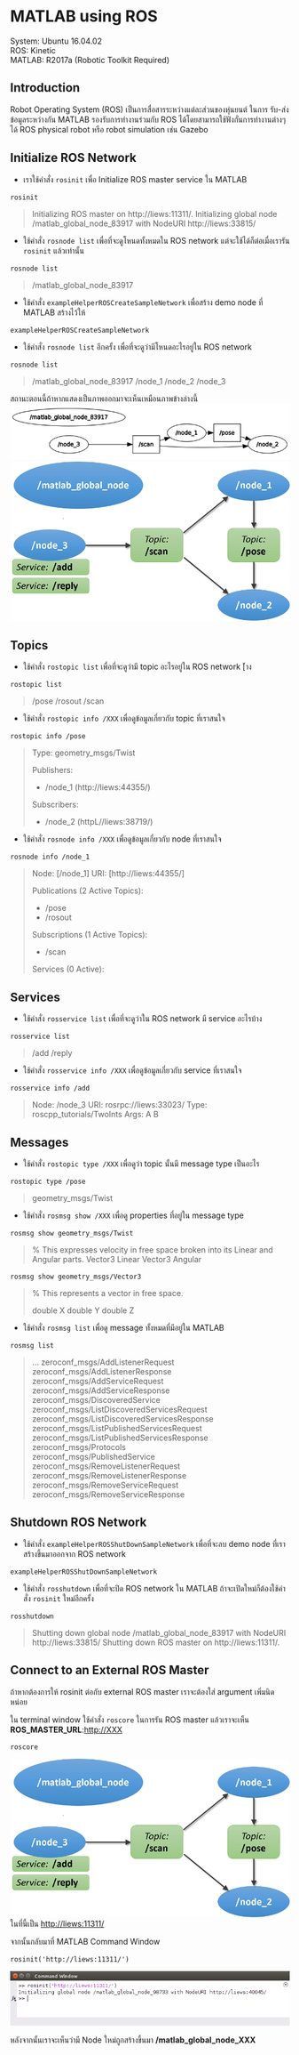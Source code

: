 # MATLAB using ROS
System: Ubuntu 16.04.02  
ROS: Kinetic  
MATLAB: R2017a \(Robotic Toolkit Required\)


## Introduction

Robot Operating System \(ROS\) เป็นการสื่อสารระหว่างแต่ละส่วนของหุ่นยนต์ ในการ รับ-ส่ง ข้อมูลระหว่างกัน MATLAB รองรับการทำงานร่วมกับ ROS ได้โดยสามารถใช้ฟังกั่นการทำงานต่างๆได้ ROS physical robot หรือ robot simulation เช่น Gazebo

## Initialize ROS Network

* เราใช้คำสั่ง `rosinit` เพื่อ Initialize ROS master service ใน MATLAB 
```
rosinit
```
> Initializing ROS master on http://liews:11311/.
> Initializing global node /matlab_global_node_83917 with NodeURI http://liews:33815/

* ใช้คำสั่ง `rosnode list` เพื่อที่จะดูโหนดทั้งหมดใน ROS network แต่จะใช้ได้ก็ต่อเมื่อเรารัน `rosinit` แล้วเท่านั้น
```
rosnode list
```
> /matlab_global_node_83917

* ใช้คำสั่ง `exampleHelperROSCreateSampleNetwork` เพื่อสร้าง demo node ที่ MATLAB สร้างไว้ให้
```
exampleHelperROSCreateSampleNetwork
```

* ใช้คำสั่ง `rosnode list` อีกครั้ง เพื่อที่จะดูว่ามีโหนดอะไรอยู่ใน ROS network
```
rosnode list
```
> /matlab_global_node_83917
> /node_1
> /node_2
> /node_3

 สถานะตอนนี้ถ้าหากแสดงเป็นภาพออกมาจะเห็นเหมือนภาพข้างล่างนี้ 
 ![](/assets/matlab_ros_1.png)
 ![](/assets/matlab_ros_2.png)

## Topics

* ใช้คำสั่ง `rostopic list` เพื่อที่จะดูว่ามี topic อะไรอยู่ใน ROS network [้าง
```
rostopic list
```
> /pose
> /rosout
> /scan

* ใช้คำสั่ง `rostopic info /XXX` เพื่อดูข้อมูลเกี่ยวกับ topic ที่เราสนใจ
```
rostopic info /pose
```
> Type: geometry_msgs/Twist
>
> Publishers:
> * /node_1 (http://liews:44355/)
> 
> Subscribers:
> * /node_2 (httpL//liews:38719/)

* ใช้คำสั่ง `rosnode info /XXX` เพื่อดูข้อมูลเกี่ยวกับ node ที่เราสนใจ
```
rosnode info /node_1
```
> Node: [/node_1]
> URI: [http://liews:44355/]
> 
> Publications (2 Active Topics): 
> * /pose
> * /rosout
> 
> Subscriptions (1 Active Topics): 
> * /scan
> 
> Services (0 Active): 

## Services

* ใช้คำสั่ง `rosservice list` เพื่อที่จะดูว่าใน ROS network มี service อะไรบ้าง
```
rosservice list
```
> /add
> /reply

* ใช้คำสั่ง `rosservice info /XXX` เพื่อดูข้อมูลเกี่ยวกับ service ที่เราสนใจ
```
rosservice info /add
```
> Node: /node_3
> URI: rosrpc://liews:33023/
> Type: roscpp_tutorials/TwoInts
> Args: A B

## Messages

* ใช้คำสั่ง `rostopic type /XXX` เพื่อดูว่า topic นั้นมี message type เป็นอะไร
```
rostopic type /pose
```
> geometry_msgs/Twist


* ใช้คำสั่ง `rosmsg show /XXX` เพื่อดู properties ที่อยู่ใน message type
```
rosmsg show geometry_msgs/Twist
```
> % This expresses velocity in free space broken into its Linear and Angular parts.
> Vector3  Linear
> Vector3  Angular

 ```
rosmsg show geometry_msgs/Vector3
```
> % This represents a vector in free space. 
> 
> double X
> double Y
> double Z

* ใช้คำสั่ง `rosmsg list` เพื่อดู message ทั้งหมดที่มีอยู่ใน MATLAB
```
rosmsg list
```
> ...
> zeroconf_msgs/AddListenerRequest                               
> zeroconf_msgs/AddListenerResponse                              
> zeroconf_msgs/AddServiceRequest                                
> zeroconf_msgs/AddServiceResponse                               
> zeroconf_msgs/DiscoveredService                                
> zeroconf_msgs/ListDiscoveredServicesRequest                    
> zeroconf_msgs/ListDiscoveredServicesResponse                   
> zeroconf_msgs/ListPublishedServicesRequest                     
> zeroconf_msgs/ListPublishedServicesResponse                    
> zeroconf_msgs/Protocols                                        
> zeroconf_msgs/PublishedService                                 
> zeroconf_msgs/RemoveListenerRequest                            
> zeroconf_msgs/RemoveListenerResponse                           
> zeroconf_msgs/RemoveServiceRequest                             
> zeroconf_msgs/RemoveServiceResponse   

## Shutdown ROS Network

* ใช้คำสั่ง `exampleHelperROSShutDownSampleNetwork` เพื่อที่จะลบ demo node ที่เราสร้างขึ้นมาออกจาก ROS network
```
exampleHelperROSShutDownSampleNetwork
```

* ใช้คำสั่ง `rosshutdown` เพื่อที่จะปิด ROS network ใน MATLAB ถ้าจะเปิดใหม่ก็ต้องใช้คำสั่ง `rosinit` ใหม่อีกครั้ง
```
rosshutdown
```
> Shutting down global node /matlab_global_node_83917 with NodeURI http://liews:33815/
> Shutting down ROS master on http://liews:11311/.

## Connect to an External ROS Master

ถ้าหากต้องการให้ rosinit ต่อกับ external ROS master เราจะต้องใส่ argument เพิ่มนิดหน่อย

ใน terminal window ใช้คำสั่ง `roscore` ในการรัน ROS master แล้วเราจะเห็น **ROS\_MASTER\_URL**:[http://XXX](http://XXX)

```
roscore
```

![](/assets/matlab_ros_2.png)  
ในที่นี้เป็น [http://liews:11311/](http://liews:11311/)

จากนั้นกลับมาที่ MATLAB Command Window

```
rosinit('http://liews:11311/')
```

![](/assets/matlab_ros_3.png)

หลังจากนั้นเราจะเห็นว่ามี Node ใหม่ถูกสร้างขึ้นมา **/matlab\_global\_node\_XXX**





